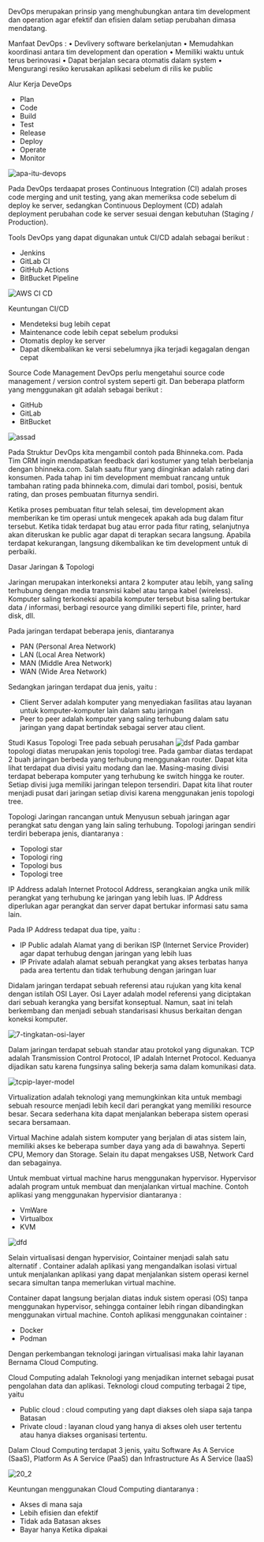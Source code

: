 DevOps merupakan prinsip yang menghubungkan antara tim development dan operation agar efektif dan efisien dalam setiap perubahan dimasa mendatang.

Manfaat DevOps :
•	Devlivery software berkelanjutan
•	Memudahkan koordinasi antara tim development dan operation
•	Memiliki waktu untuk terus berinovasi 
•	Dapat berjalan secara otomatis dalam system
•	Mengurangi resiko kerusakan aplikasi sebelum di rilis ke public

Alur Kerja DeveOps
-	Plan
-	Code
-	Build
-	Test
-	Release
-	Deploy
-	Operate
-	Monitor

![apa-itu-devops](https://user-images.githubusercontent.com/96972678/147873048-ede3bf7c-56e9-43e8-93fd-922117f0422c.png)

Pada DevOps terdaapat proses Continuous Integration (CI) adalah proses code merging and unit testing, yang akan memeriksa code sebelum di deploy ke server,  sedangkan Continuous Deployment (CD) adalah deployment perubahan code ke server sesuai dengan kebutuhan (Staging / Production).

Tools DevOps yang dapat digunakan untuk CI/CD adalah sebagai berikut :
-	Jenkins
-	GitLab CI
-	GitHub Actions
-	BitBucket Pipeline

![AWS CI CD](https://user-images.githubusercontent.com/96972678/147873062-e1a5d378-1e35-4b47-ad79-607309378274.jpg)

Keuntungan CI/CD
-	Mendeteksi bug lebih cepat
-	Maintenance code lebih cepat sebelum produksi
-	Otomatis deploy ke server
-	Dapat dikembalikan ke versi sebelumnya jika terjadi kegagalan dengan cepat

Source Code Management
DevOps perlu mengetahui source code management / version control system seperti git. Dan beberapa platform yang menggunakan git adalah sebagai berikut :
-	GitHub
-	GitLab
-	BitBucket

![assad](https://user-images.githubusercontent.com/96972678/147873091-4b840542-6436-4b6f-b679-5edfe93eaa5e.PNG)

Pada Struktur DevOps kita mengambil contoh pada  Bhinneka.com. Pada Tim CRM ingin  mendapatkan feedback dari kostumer yang telah berbelanja dengan bhinneka.com. Salah saatu fitur yang diinginkan adalah rating dari  konsumen. Pada tahap ini tim development membuat rancang untuk tambahan rating pada bhinneka.com, dimulai dari tombol, posisi, bentuk rating, dan proses pembuatan fiturnya sendiri. 

Ketika proses pembuatan fitur telah selesai, tim development akan memberikan ke tim operasi untuk mengecek apakah ada bug dalam fitur tersebut. Ketika tidak terdapat bug atau error pada fitur rating, selanjutnya akan diteruskan ke public agar dapat di terapkan secara langsung. Apabila terdapat kekurangan, langsung dikembalikan ke tim development untuk di perbaiki.

Dasar Jaringan & Topologi

Jaringan merupakan interkoneksi antara 2 komputer atau lebih, yang saling terhubung dengan media transmisi kabel atau tanpa kabel (wireless). Komputer saling terkoneksi apabila komputer tersebut bisa saling bertukar data / informasi, berbagi resource yang dimiliki seperti file, printer, hard disk, dll.

Pada jaringan terdapat beberapa jenis, diantaranya 
-	PAN (Personal Area Network)
-	LAN (Local Area Network)
-	MAN (Middle Area Network)
-	WAN (Wide Area Network)


Sedangkan jaringan terdapat dua jenis, yaitu :
-	Client Server adalah komputer yang menyediakan fasilitas atau layanan untuk komputer-komputer lain dalam satu jaringan
-	Peer to peer adalah komputer yang saling terhubung dalam satu jaringan yang dapat bertindak sebagai server atau client.

Studi Kasus Topologi Tree pada sebuah perusahan
![dsf](https://user-images.githubusercontent.com/96972678/147873121-5205050d-3cce-4255-b349-15bb1bb9a96d.PNG)
Pada gambar topologi diatas merupakan jenis topologi tree. Pada gambar diatas terdapat 2 buah jaringan berbeda yang terhubung menggunakan router. Dapat kita lihat terdapat dua divisi yaitu modang dan lae. Masing-masing divisi terdapat beberapa komputer yang terhubung ke switch hingga ke router. Setiap divisi juga memiliki jaringan telepon tersendiri. Dapat kita lihat router menjadi pusat dari jaringan setiap divisi karena menggunakan jenis topologi tree.

Topologi Jaringan rancangan untuk Menyusun sebuah jaringan agar perangkat satu dengan yang lain saling terhubung. Topologi jaringan sendiri terdiri beberapa jenis, diantaranya :
-	Topologi star
-	Topologi ring
-	Topologi bus
-	Topologi tree


IP Address adalah Internet Protocol Address, serangkaian angka unik milik perangkat yang terhubung ke jaringan yang lebih luas. IP Address diperlukan agar perangkat dan server dapat bertukar informasi satu sama lain.

Pada IP Address tedapat dua tipe, yaitu :
-	IP Public adalah Alamat yang di berikan ISP (Internet Service Provider) agar dapat terhubug dengan jaringan yang lebih luas
-	IP Private adalah alamat sebuah perangkat yang akses terbatas hanya pada area tertentu dan tidak terhubung dengan jaringan luar


Didalam jaringan terdapat sebuah referensi atau rujukan yang kita kenal dengan istilah OSI Layer. Osi Layer adalah model referensi yang diciptakan dari sebuah kerangka yang bersifat konseptual. Namun, saat ini telah berkembang dan menjadi sebuah standarisasi khusus berkaitan dengan koneksi komputer.

![7-tingkatan-osi-layer](https://user-images.githubusercontent.com/96972678/147873139-1ec031a5-6bd9-4eb9-8810-21ec75082911.jpg)

Dalam jaringan terdapat sebuah standar atau protokol yang digunakan. TCP adalah Transmission Control Protocol, IP adalah Internet Protocol. Keduanya dijadikan satu karena fungsinya saling bekerja sama dalam komunikasi data.

![tcpip-layer-model](https://user-images.githubusercontent.com/96972678/147873143-ab2a95cc-4133-4514-b6e2-3c4c3ce23a63.png)

Virtualization adalah teknologi yang memungkinkan kita untuk membagi sebuah resource menjadi lebih kecil dari perangkat yang memiliki resource besar. Secara sederhana kita dapat menjalankan beberapa sistem operasi secara bersamaan.

Virtual Machine adalah sistem komputer yang berjalan di atas sistem lain, memiliki akses ke beberapa sumber daya yang ada di bawahnya. Seperti CPU, Memory dan Storage. Selain itu dapat mengakses USB, Network Card dan sebagainya. 

Untuk membuat virtual machine harus menggunakan hypervisor. Hypervisor adalah program untuk membuat dan menjalankan virtual machine. Contoh aplikasi yang menggunakan hypervisior diantaranya :
-	VmWare
-	Virtualbox
-	KVM

![dfd](https://user-images.githubusercontent.com/96972678/147873160-db7a172a-598a-468b-9c43-cfc03b95cdbd.PNG)

Selain virtualisasi dengan hypervisior, Cointainer menjadi salah satu alternatif . Container adalah aplikasi yang mengandalkan isolasi virtual untuk menjalankan aplikasi yang dapat menjalankan sistem operasi kernel secara simultan tanpa memerlukan virtual machine.

Container dapat langsung berjalan diatas induk sistem operasi (OS) tanpa menggunakan hypervisor, sehingga container lebih ringan dibandingkan menggunakan virtual machine.
Contoh aplikasi menggunakan cointainer :
-	Docker
-	Podman


Dengan perkembangan teknologi jaringan virtualisasi maka lahir layanan Bernama Cloud Computing.

Cloud Computing adalah Teknologi yang menjadikan internet sebagai pusat pengolahan data dan aplikasi.
Teknologi cloud computing terbagai 2 tipe, yaitu
-	Public cloud : cloud computing yang dapt diakses oleh siapa saja tanpa Batasan
-	Private cloud : layanan cloud yang hanya di akses oleh user tertentu atau hanya diakses organisasi tertentu.

Dalam Cloud Computing terdapat 3 jenis, yaitu Software As A Service (SaaS), Platform As A Service (PaaS) dan Infrastructure As A Service (IaaS)

![20_2](https://user-images.githubusercontent.com/96972678/147873177-83994341-9358-4560-8ccb-482744c54012.png)

Keuntungan menggunakan Cloud Computing diantaranya :
-	Akses di mana saja
-	Lebih efisien dan efektif
-	Tidak ada Batasan akses
-	Bayar hanya Ketika dipakai

